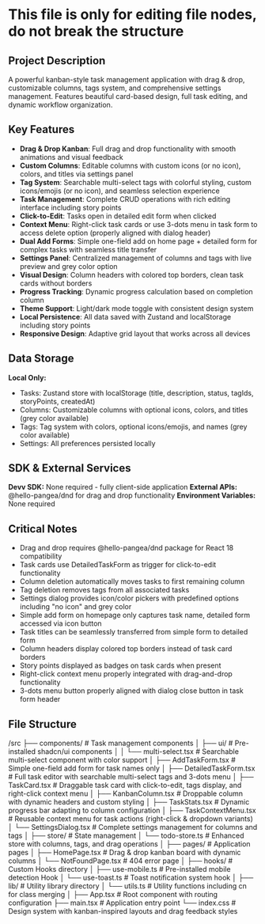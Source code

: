 # This file is only for editing file nodes, do not break the structure
## Project Description
A powerful kanban-style task management application with drag & drop, customizable columns, tags system, and comprehensive settings management. Features beautiful card-based design, full task editing, and dynamic workflow organization.

## Key Features
- **Drag & Drop Kanban**: Full drag and drop functionality with smooth animations and visual feedback
- **Custom Columns**: Editable columns with custom icons (or no icon), colors, and titles via settings panel
- **Tag System**: Searchable multi-select tags with colorful styling, custom icons/emojis (or no icon), and seamless selection experience
- **Task Management**: Complete CRUD operations with rich editing interface including story points
- **Click-to-Edit**: Tasks open in detailed edit form when clicked
- **Context Menu**: Right-click task cards or use 3-dots menu in task form to access delete option (properly aligned with dialog header)
- **Dual Add Forms**: Simple one-field add on home page + detailed form for complex tasks with seamless title transfer
- **Settings Panel**: Centralized management of columns and tags with live preview and grey color option
- **Visual Design**: Column headers with colored top borders, clean task cards without borders
- **Progress Tracking**: Dynamic progress calculation based on completion column
- **Theme Support**: Light/dark mode toggle with consistent design system
- **Local Persistence**: All data saved with Zustand and localStorage including story points
- **Responsive Design**: Adaptive grid layout that works across all devices

## Data Storage
**Local Only:**
- Tasks: Zustand store with localStorage (title, description, status, tagIds, storyPoints, createdAt)
- Columns: Customizable columns with optional icons, colors, and titles (grey color available)
- Tags: Tag system with colors, optional icons/emojis, and names (grey color available)
- Settings: All preferences persisted locally

## SDK & External Services
**Devv SDK:** None required - fully client-side application
**External APIs:** @hello-pangea/dnd for drag and drop functionality
**Environment Variables:** None required

## Critical Notes
- Drag and drop requires @hello-pangea/dnd package for React 18 compatibility
- Task cards use DetailedTaskForm as trigger for click-to-edit functionality
- Column deletion automatically moves tasks to first remaining column
- Tag deletion removes tags from all associated tasks
- Settings dialog provides icon/color pickers with predefined options including "no icon" and grey color
- Simple add form on homepage only captures task name, detailed form accessed via icon button
- Task titles can be seamlessly transferred from simple form to detailed form
- Column headers display colored top borders instead of task card borders
- Story points displayed as badges on task cards when present
- Right-click context menu properly integrated with drag-and-drop functionality
- 3-dots menu button properly aligned with dialog close button in task form header

## File Structure
/src
├── components/      # Task management components
│   ├── ui/         # Pre-installed shadcn/ui components
│   │   └── multi-select.tsx # Searchable multi-select component with color support
│   ├── AddTaskForm.tsx # Simple one-field add form for task names only
│   ├── DetailedTaskForm.tsx # Full task editor with searchable multi-select tags and 3-dots menu
│   ├── TaskCard.tsx    # Draggable task card with click-to-edit, tags display, and right-click context menu
│   ├── KanbanColumn.tsx # Droppable column with dynamic headers and custom styling
│   ├── TaskStats.tsx   # Dynamic progress bar adapting to column configuration
│   ├── TaskContextMenu.tsx # Reusable context menu for task actions (right-click & dropdown variants)
│   └── SettingsDialog.tsx # Complete settings management for columns and tags
│
├── store/          # State management
│   └── todo-store.ts # Enhanced store with columns, tags, and drag operations
│
├── pages/          # Application pages
│   ├── HomePage.tsx # Drag & drop kanban board with dynamic columns
│   └── NotFoundPage.tsx # 404 error page
│
├── hooks/          # Custom Hooks directory
│   ├── use-mobile.ts # Pre-installed mobile detection Hook
│   └── use-toast.ts  # Toast notification system hook
│
├── lib/            # Utility library directory
│   └── utils.ts    # Utility functions including cn for class merging
│
├── App.tsx         # Root component with routing configuration
├── main.tsx        # Application entry point
└── index.css       # Design system with kanban-inspired layouts and drag feedback styles